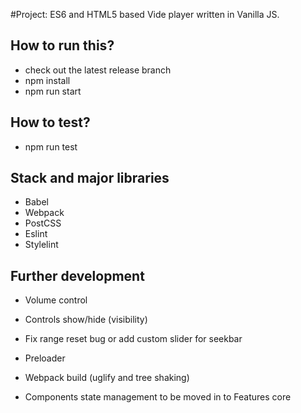 #Project: ES6 and HTML5 based Vide player written in Vanilla JS.

## How to run this?
- check out the latest release branch
- npm install
- npm run start

## How to test?
- npm run test

## Stack and major libraries
- Babel
- Webpack
- PostCSS
- Eslint
- Stylelint

## Further development
- Volume control
- Controls show/hide (visibility)
- Fix range reset bug or add custom slider for seekbar
- Preloader

- Webpack build (uglify and tree shaking)
- Components state management to be moved in to Features core